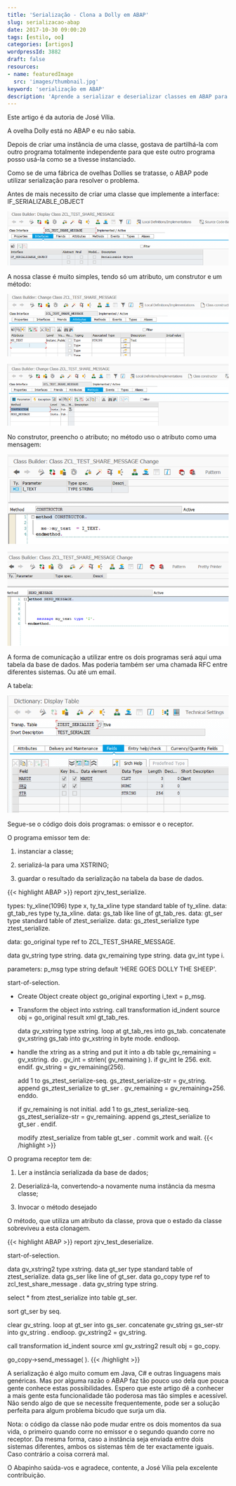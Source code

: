 ```yaml
---
title: 'Serialização - Clona a Dolly em ABAP'
slug: serializacao-abap
date: 2017-10-30 09:00:20
tags: [estilo, oo]
categories: [artigos]
wordpressId: 3882
draft: false
resources:
- name: featuredImage
  src: 'images/thumbnail.jpg'
keyword: 'serialização em ABAP'
description: 'Aprende a serializar e deserializar classes em ABAP para as clonares como clonaram a Dolly e assim trabalhares em OOP de forma verdadeiramente distribuída'
---
```

Este artigo é da autoria de José Vília.

A ovelha Dolly está no ABAP e eu não sabia.

Depois de criar uma instância de uma classe, gostava de partilhá-la com outro programa totalmente independente para que este outro programa posso usá-la como se a tivesse instanciado.

Como se de uma fábrica de ovelhas Dollies se tratasse, o ABAP pode utilizar serialização para resolver o problema.

<!--more-->

Antes de mais necessito de criar uma classe que implemente a interface: IF_SERIALIZABLE_OBJECT

[![Interface IF_SERIALIZABLE_OBJECT][1]][1]

A nossa classe é muito simples, tendo só um atributo, um construtor e um método:

[![Atributos da class][2]][2]

[![Métodos da classe][3]][3]

No construtor, preencho o atributo; no método uso o atributo como uma mensagem:

[![Construtor da classe][4]][4]

[![Método da classe][5]][5]

A forma de comunicação a utilizar entre os dois programas será aqui uma tabela da base de dados. Mas poderia também ser uma chamada RFC entre diferentes sistemas. Ou até um email.

A tabela:

[![Tabela de transporte][6]][6]

Segue-se o código dois dois programas: o emissor e o receptor.

O programa emissor tem de:

  1. instanciar a classe;

  2. serializá-la para uma XSTRING;

  3. guardar o resultado da serialização na tabela da base de dados.


{{< highlight ABAP >}}
report  zjrv_test_serialize.

types: ty_xline(1096)  type x,
       ty_ta_xline type standard table of ty_xline.
data: gt_tab_res         type ty_ta_xline.
data: gs_tab             like line of gt_tab_res.
data: gt_ser             type standard table of ztest_serialize.
data: gs_ztest_serialize type ztest_serialize.

data:  go_original       type ref to ZCL_TEST_SHARE_MESSAGE.

data gv_string    type string.
data gv_remaining type string.
data gv_int       type i.

parameters:
p_msg type string default 'HERE GOES DOLLY THE SHEEP'.

start-of-selection.

* Create Object
  create object go_original
    exporting
      i_text = p_msg.

* Transform the object into xstring.
  call transformation id_indent
    source obj = go_original
    result xml gt_tab_res.

  data gv_xstring type xstring.
  loop at gt_tab_res into gs_tab.
    concatenate gv_xstring gs_tab into gv_xstring in byte mode.
  endloop.

* handle the xtring as a string and put it into a db table
  gv_remaining = gv_xstring.
  do .
    gv_int =  strlen( gv_remaining ).
    if gv_int le 256.
      exit.
    endif.
    gv_string = gv_remaining(256).

    add 1 to gs_ztest_serialize-seq.
    gs_ztest_serialize-str = gv_string.
    append gs_ztest_serialize to gt_ser .
    gv_remaining = gv_remaining+256.
  enddo.

  if gv_remaining is not initial.
    add 1 to gs_ztest_serialize-seq.
    gs_ztest_serialize-str = gv_remaining.
    append gs_ztest_serialize to gt_ser .
  endif.

  modify ztest_serialize from table gt_ser .
  commit work and wait.
{{< /highlight >}}

O programa receptor tem de:

  1. Ler a instância serializada da base de dados;

  2. Deserializá-la, convertendo-a novamente numa instância da mesma classe;

  3. Invocar o método desejado

O método, que utiliza um atributo da classe, prova que o estado da classe sobreviveu a esta clonagem.


{{< highlight ABAP >}}
report  zjrv_test_deserialize.

start-of-selection.

  data gv_xstring2 type xstring.
  data gt_ser type standard table of ztest_serialize.
  data gs_ser like line of gt_ser.
  data go_copy type ref to zcl_test_share_message .
  data gv_string type string.

  select *
  from ztest_serialize
  into table gt_ser.

  sort gt_ser by seq.

  clear gv_string.
  loop at gt_ser into gs_ser.
    concatenate gv_string gs_ser-str into gv_string .
  endloop.
  gv_xstring2 = gv_string.

  call transformation id_indent
    source xml gv_xstring2
    result obj = go_copy.

  go_copy->send_message( ).
{{< /highlight >}}

A serialização é algo muito comum em Java, C# e outras linguagens mais genéricas. Mas por alguma razão o ABAP faz tão pouco uso dela que pouca gente conhece estas possibilidades. Espero que este artigo dê a conhecer a mais gente esta funcionalidade tão poderosa mas tão simples e acessível. Não sendo algo de que se necessite frequentemente, pode ser a solução perfeita para algum problema bicudo que surja um dia.

Nota: o código da classe não pode mudar entre os dois momentos da sua vida, o primeiro quando corre no emissor e o segundo quando corre no receptor. Da mesma forma, caso a instância seja enviada entre dois sistemas diferentes, ambos os sistemas têm de ter exactamente iguais. Caso contrário a coisa correrá mal.

O Abapinho saúda-vos e agradece, contente, a José Vília pela excelente contribuição.

   [1]: images/serializar1.png
   [2]: images/serializar2.png
   [3]: images/serializar3.png
   [4]: images/serializar4.png
   [5]: images/serializar5.png
   [6]: images/serializar6.png
